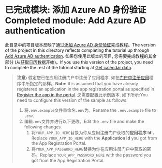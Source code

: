 # <a name="completed-module-add-azure-ad-authentication"></a><span data-ttu-id="d833f-101">已完成模块: 添加 Azure AD 身份验证</span><span class="sxs-lookup"><span data-stu-id="d833f-101">Completed module: Add Azure AD authentication</span></span>

<span data-ttu-id="d833f-102">此目录中的项目版本反映了通过[添加 Azure AD 身份验证](https://docs.microsoft.com/graph/training/php-tutorial?tutorial-step=3)完成教程。</span><span class="sxs-lookup"><span data-stu-id="d833f-102">The version of the project in this directory reflects completing the tutorial up through [Add Azure AD authentication](https://docs.microsoft.com/graph/training/php-tutorial?tutorial-step=3).</span></span> <span data-ttu-id="d833f-103">如果您使用此版本的项目, 您需要完成教程的其余部分 (从[获取日历数据](https://docs.microsoft.com/graph/training/php-tutorial?tutorial-step=4)开始)。</span><span class="sxs-lookup"><span data-stu-id="d833f-103">If you use this version of the project, you need to complete the rest of the tutorial starting at [Get calendar data](https://docs.microsoft.com/graph/training/php-tutorial?tutorial-step=4).</span></span>

> <span data-ttu-id="d833f-104">**注意:** 假定您已在应用注册门户中注册了应用程序, 如在[门户中注册应用](https://docs.microsoft.com/graph/training/php-tutorial?tutorial-step=2)程序中所指定的那样。</span><span class="sxs-lookup"><span data-stu-id="d833f-104">**Note:** It is assumed that you have already registered an application in the app registration portal as specified in [Register the app in the portal](https://docs.microsoft.com/graph/training/php-tutorial?tutorial-step=2).</span></span> <span data-ttu-id="d833f-105">您需要配置此示例版本, 如下所示:</span><span class="sxs-lookup"><span data-stu-id="d833f-105">You need to configure this version of the sample as follows:</span></span>
>
> 1. <span data-ttu-id="d833f-106">将`.env.example`文件重命名`.env`为。</span><span class="sxs-lookup"><span data-stu-id="d833f-106">Rename the `.env.example` file to `.env`.</span></span>
> 1. <span data-ttu-id="d833f-107">编辑`.env`文件并进行以下更改。</span><span class="sxs-lookup"><span data-stu-id="d833f-107">Edit the `.env` file and make the following changes.</span></span>
>     1. <span data-ttu-id="d833f-108">将`YOUR_APP_ID_HERE`替换为你从应用注册门户获取的**应用程序 Id** 。</span><span class="sxs-lookup"><span data-stu-id="d833f-108">Replace `YOUR_APP_ID_HERE` with the **Application Id** you got from the App Registration Portal.</span></span>
>     1. <span data-ttu-id="d833f-109">将`YOUR_APP_PASSWORD_HERE`替换为你在应用注册门户中获取的密码。</span><span class="sxs-lookup"><span data-stu-id="d833f-109">Replace `YOUR_APP_PASSWORD_HERE` with the password you got from the App Registration Portal.</span></span>